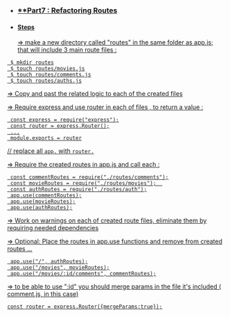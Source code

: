 * ###  <u>  **Part7 : Refactoring Routes

* #### Steps

  => make a new directory called "routes" in the same folder as app.js; that will include 3 main route files :

 ```
  $ mkdir routes
  $ touch routes/movies.js
  $ touch routes/comments.js
  $ touch routes/auths.js
```
 => Copy and past the related logic to each of the created files

 => Require express and use router in each of files , to return a value :

 ```
  const express = require("express");
  const router = express.Router();
  ...
  module.exports = router
```
// replace all `app.` with `router.`

 => Require the created routes in app.js and call each :

 ```
  const commentRoutes = require("./routes/comments");
  const movieRoutes = require("./routes/movies");  
  const authRoutes = require("./routes/auth");
  app.use(commentRoutes);
  app.use(movieRoutes);
  app.use(authRoutes);
```
=> Work on warnings on each of created route files, eliminate them by requiring needed dependencies

 => Optional:  Place the routes in app.use functions and remove from created routes ...

 ```
  app.use("/", authRoutes);
  app.use("/movies", movieRoutes);
  app.use("/movies/:id/comments", commentRoutes);
```
 => to be able to use ":id" you should merge params in the file it's included ( comment.js, in this case)
 ```
 const router = express.Router({mergeParams:true});
 ```
